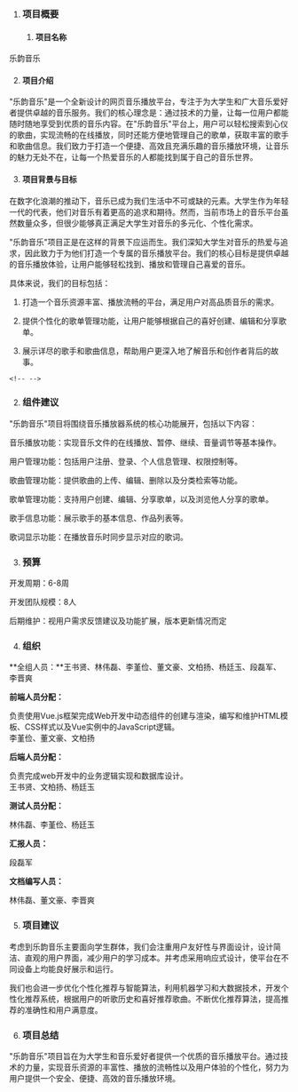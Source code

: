 1.  ### **项目概要**

    1.  #### **项目名称**

乐韵音乐

2.  #### **项目介绍**

"乐韵音乐"是一个全新设计的网页音乐播放平台，专注于为大学生和广大音乐爱好者提供卓越的音乐服务。我们的核心理念是：通过技术的力量，让每一位用户都能随时随地享受到优质的音乐内容。在"乐韵音乐"平台上，用户可以轻松搜索到心仪的歌曲，实现流畅的在线播放，同时还能方便地管理自己的歌单，获取丰富的歌手和歌曲信息。我们致力于打造一个便捷、高效且充满乐趣的音乐播放环境，让音乐的魅力无处不在，让每一个热爱音乐的人都能找到属于自己的音乐世界。

3.  #### **项目背景与目标**

在数字化浪潮的推动下，音乐已成为我们生活中不可或缺的元素。大学生作为年轻一代的代表，他们对音乐有着更高的追求和期待。然而，当前市场上的音乐平台虽然数量众多，但很少能够真正满足大学生对音乐的多元化、个性化需求。

"乐韵音乐"项目正是在这样的背景下应运而生。我们深知大学生对音乐的热爱与追求，因此致力于为他们打造一个专属的音乐播放平台。我们的核心目标是提供卓越的音乐播放体验，让用户能够轻松找到、播放和管理自己喜爱的音乐。

具体来说，我们的目标包括：

1)  打造一个音乐资源丰富、播放流畅的平台，满足用户对高品质音乐的需求。

2)  提供个性化的歌单管理功能，让用户能够根据自己的喜好创建、编辑和分享歌单。

3)  展示详尽的歌手和歌曲信息，帮助用户更深入地了解音乐和创作者背后的故事。

```{=html}
<!-- -->
```
2.  ### **组件建议**

"乐韵音乐"项目将围绕音乐播放器系统的核心功能展开，包括以下内容：

音乐播放功能：实现音乐文件的在线播放、暂停、继续、音量调节等基本操作。

用户管理功能：包括用户注册、登录、个人信息管理、权限控制等。

歌曲管理功能：提供歌曲的上传、编辑、删除以及分类检索等功能。

歌单管理功能：支持用户创建、编辑、分享歌单，以及浏览他人分享的歌单。

歌手信息功能：展示歌手的基本信息、作品列表等。

歌词显示功能：在播放音乐时同步显示对应的歌词。

3.  ### **预算**

开发周期：6-8周

开发团队规模：8人

后期维护：视用户需求反馈建议及功能扩展，版本更新情况而定

4.  ### **组织**

**全组人员：**王书贤、林伟磊、李堇俭、董文豪、文柏扬、杨廷玉、段磊军、李晋爽

**前端人员分配：**

负责使用Vue.js框架完成Web开发中动态组件的创建与渲染，编写和维护HTML模板、CSS样式以及Vue实例中的JavaScript逻辑。\
李堇俭、董文豪、文柏扬

**后端人员分配：**

负责完成web开发中的业务逻辑实现和数据库设计。\
王书贤、文柏扬、杨廷玉

**测试人员分配：**

林伟磊、李堇俭、杨廷玉

**汇报人员：**

段磊军

**文档编写人员：**

林伟磊、董文豪、李晋爽

5.  ### **项目建议**

考虑到乐韵音乐主要面向学生群体，我们会注重用户友好性与界面设计，设计简洁、直观的用户界面，减少用户的学习成本。并考虑采用响应式设计，使平台在不同设备上均能良好展示和运行。

我们也会进一步优化个性化推荐与智能算法，利用机器学习和大数据技术，开发个性化推荐系统，根据用户的听歌历史和喜好推荐歌曲。不断优化推荐算法，提高推荐的准确性和用户满意度。

6.  ### **项目总结**

"乐韵音乐"项目旨在为大学生和音乐爱好者提供一个优质的音乐播放平台。通过技术的力量，实现音乐资源的丰富性、播放的流畅性以及用户体验的个性化，努力为用户提供一个安全、便捷、高效的音乐播放环境。
